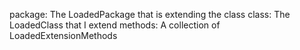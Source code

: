 package: The LoadedPackage that is extending the class
class: The LoadedClass that I extend
methods: A collection of LoadedExtensionMethods